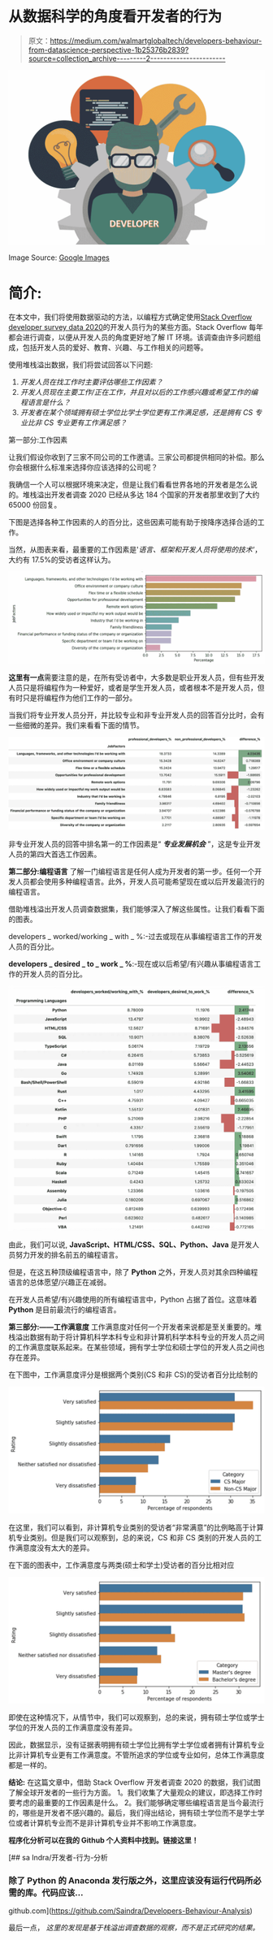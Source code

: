 # 从数据科学的角度看开发者的行为

> 原文：<https://medium.com/walmartglobaltech/developers-behaviour-from-datascience-perspective-1b25376b2839?source=collection_archive---------2----------------------->

![](img/180270e82e05e4d836895558c54aae7a.png)

Image Source: [Google Images](https://www.vectorstock.com/royalty-free-vector/web-developer-design-vector-5885787)

# 简介:

在本文中，我们将使用数据驱动的方法，以编程方式确定使用[Stack Overflow developer survey data 2020](https://insights.stackoverflow.com/survey)的开发人员行为的某些方面。Stack Overflow 每年都会进行调查，以便从开发人员的角度更好地了解 IT 环境。该调查由许多问题组成，包括开发人员的爱好、教育、兴趣、与工作相关的问题等。

使用堆栈溢出数据，我们将尝试回答以下问题:

1.  *开发人员在找工作时主要评估哪些工作因素？*
2.  *开发人员现在主要工作/正在工作，并且对以后的工作感兴趣或希望工作的编程语言是什么？*
3.  *开发者在某个领域拥有硕士学位比学士学位更有工作满足感，还是拥有 CS 专业比非 CS 专业更有工作满足感？*

第一部分:工作因素

让我们假设你收到了三家不同公司的工作邀请。三家公司都提供相同的补偿。那么你会根据什么标准来选择你应该选择的公司呢？

我确信一个人可以根据环境来决定，但是让我们看看世界各地的开发者是怎么说的。堆栈溢出开发者调查 2020 已经从多达 184 个国家的开发者那里收到了大约 65000 份回复。

下图是选择各种工作因素的人的百分比，这些因素可能有助于按降序选择合适的工作。

当然，从图表来看，最重要的工作因素是'*语言、框架和开发人员将使用的技术'*，大约有 17.5%的受访者这样认为。

![](img/0ccca57d41d1897b8812ed458a26b39c.png)

**这里有一点**需要注意的是，在所有受访者中，大多数是职业开发人员，但有些开发人员只是将编程作为一种爱好，或者是学生开发人员，或者根本不是开发人员，但有时只是将编程作为他们工作的一部分。

当我们将专业开发人员分开，并比较专业和非专业开发人员的回答百分比时，会有一些细微的差异。我们来看看下面的情节。

![](img/4af2b648fbc0b28c009596c5f5166fb1.png)

非专业开发人员的回答中排名第一的工作因素是“ ***专业发展机会*** ”，这是专业开发人员的第四大首选工作因素。

**第二部分:编程语言** 了解一门编程语言是任何人成为开发者的第一步。任何一个开发人员都会使用多种编程语言。此外，开发人员可能希望现在或以后开发最流行的编程语言。

借助堆栈溢出开发人员调查数据集，我们能够深入了解这些属性。让我们看看下面的图表。

developers _ worked/working _ with _ %:-过去或现在从事编程语言工作的开发人员的百分比。

**developers _ desired _ to _ work _ %**:-现在或以后希望/有兴趣从事编程语言工作的开发人员的百分比。

![](img/b0577666949a8854982eb78e5d87cfbc.png)

由此，我们可以说, **JavaScript、HTML/CSS、SQL、Python、Java** 是开发人员努力开发的排名前五的编程语言。

但是，在这五种顶级编程语言中，除了 **Python** 之外，开发人员对其余四种编程语言的总体愿望/兴趣正在减弱。

在开发人员希望/有兴趣使用的所有编程语言中，Python 占据了首位。这意味着 **Python** 是目前最流行的编程语言。

**第三部分:——工作满意度** 工作满意度对任何一个开发者来说都是至关重要的。堆栈溢出数据有助于将计算机科学本科专业和非计算机科学本科专业的开发人员之间的工作满意度联系起来。在某些领域，拥有学士学位和硕士学位的开发人员之间也存在差异。

在下图中，工作满意度评分是根据两个类别(CS 和非 CS)的受访者百分比绘制的

![](img/523bc6832e6f0cc469de9d0b06a2c835.png)

在这里，我们可以看到，非计算机专业类别的受访者“非常满意”的比例略高于计算机专业类别。但是我们可以观察到，总的来说，CS 和非 CS 类别的开发人员的工作满意度没有太大的差异。

在下面的图表中，工作满意度与两类(硕士和学士)受访者的百分比相对应

![](img/6f5ecfd9e26d4d8635b029158a2fbf61.png)

即使在这种情况下，从情节中，我们可以观察到，总的来说，拥有硕士学位或学士学位的开发人员的工作满意度没有差异。

因此，数据显示，没有证据表明拥有硕士学位比拥有学士学位或者拥有计算机专业比非计算机专业更有工作满意度。不管所追求的学位或专业如何，总体工作满意度都是一样的。

**结论:** 在这篇文章中，借助 Stack Overflow 开发者调查 2020 的数据，我们试图了解全球开发者的一些行为方面。
1。我们收集了大量观众的建议，即选择工作时要考虑的最重要的工作因素是什么。
2。我们能够确定哪些编程语言是当今最流行的，哪些是开发者不感兴趣的。最后，我们得出结论，拥有硕士学位而不是学士学位或者计算机专业而不是非计算机专业并不影响工作满意度。

**程序化分析可以在我的 Github 个人资料中找到。链接这里！**

[](https://github.com/Saindra/Developers-Behaviour-Analysis) [## sa Indra/开发者-行为-分析

### 除了 Python 的 Anaconda 发行版之外，这里应该没有运行代码所必需的库。代码应该…

github.com](https://github.com/Saindra/Developers-Behaviour-Analysis) 

最后一点，
*这里的发现是基于栈溢出调查数据的观察，而不是正式研究的结果。*